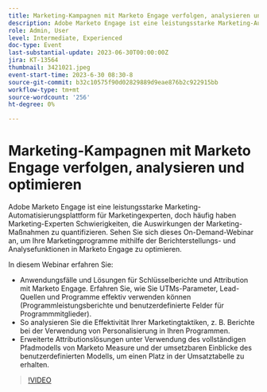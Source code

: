 ```yaml
---
title: Marketing-Kampagnen mit Marketo Engage verfolgen, analysieren und optimieren
description: Adobe Marketo Engage ist eine leistungsstarke Marketing-Automatisierungsplattform für Marketingexperten, doch häufig haben Marketing-Experten Schwierigkeiten, die Auswirkungen der Marketing-Maßnahmen zu quantifizieren. Sehen Sie sich dieses On-Demand-Webinar an, um Ihre Marketingprogramme mithilfe der Berichterstellungs- und Analysefunktionen in Marketo Engage zu optimieren. In diesem Webinar erfahren Sie mehr über die wichtigsten Anwendungsfälle und Lösungen für die Berichterstellung und Attribution mithilfe von Marketo Engage. Erfahren Sie, wie Sie UTMs-Parameter, Lead-Quellen und Programme effektiv verwenden können (Programmleistungsberichte und benutzerdefinierte Felder für Programmmitglieder).  So analysieren Sie die Effektivität Ihrer Marketingtaktiken, z. B. Berichte bei der Verwendung von Personalisierung in Ihren Programmen.   Erweiterte Attributionslösungen unter Verwendung des vollständigen Pfadmodells von Marketo Measure und der umsetzbaren Einblicke des benutzerdefinierten Modells, um einen Platz in der Umsatztabelle zu erhalten.
role: Admin, User
level: Intermediate, Experienced
doc-type: Event
last-substantial-update: 2023-06-30T00:00:00Z
jira: KT-13564
thumbnail: 3421021.jpeg
event-start-time: 2023-6-30 08:30-8
source-git-commit: b32c10575f90d02829889d9eae876b2c922915bb
workflow-type: tm+mt
source-wordcount: '256'
ht-degree: 0%

---
```



# Marketing-Kampagnen mit Marketo Engage verfolgen, analysieren und optimieren

Adobe Marketo Engage ist eine leistungsstarke Marketing-Automatisierungsplattform für Marketingexperten, doch häufig haben Marketing-Experten Schwierigkeiten, die Auswirkungen der Marketing-Maßnahmen zu quantifizieren. Sehen Sie sich dieses On-Demand-Webinar an, um Ihre Marketingprogramme mithilfe der Berichterstellungs- und Analysefunktionen in Marketo Engage zu optimieren.

In diesem Webinar erfahren Sie:

* Anwendungsfälle und Lösungen für Schlüsselberichte und Attribution mit Marketo Engage. Erfahren Sie, wie Sie UTMs-Parameter, Lead-Quellen und Programme effektiv verwenden können (Programmleistungsberichte und benutzerdefinierte Felder für Programmmitglieder).
* So analysieren Sie die Effektivität Ihrer Marketingtaktiken, z. B. Berichte bei der Verwendung von Personalisierung in Ihren Programmen.
* Erweiterte Attributionslösungen unter Verwendung des vollständigen Pfadmodells von Marketo Measure und der umsetzbaren Einblicke des benutzerdefinierten Modells, um einen Platz in der Umsatztabelle zu erhalten.

>[!VIDEO](https://video.tv.adobe.com/v/3421021/?learn=on)